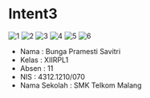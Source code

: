 # Intent3

![1](https://cloud.githubusercontent.com/assets/22070283/20045388/42868678-a4d3-11e6-9459-9d8670feb718.jpg)
![2](https://cloud.githubusercontent.com/assets/22070283/20045389/42b2d9f8-a4d3-11e6-8de8-b117e2f70e83.jpg)
![3](https://cloud.githubusercontent.com/assets/22070283/20045393/42f6b146-a4d3-11e6-85ca-695e98e9d33d.jpg)
![4](https://cloud.githubusercontent.com/assets/22070283/20045390/42d4bce4-a4d3-11e6-8f43-c896edfe1c3e.jpg)
![5](https://cloud.githubusercontent.com/assets/22070283/20045391/42e95992-a4d3-11e6-8eb5-6f29b6348718.jpg)
![6](https://cloud.githubusercontent.com/assets/22070283/20045392/42f61772-a4d3-11e6-8667-8d1765ffa774.jpg)

* Nama        : Bunga Pramesti Savitri
* Kelas       : XIIRPL1
* Absen       : 11
* NIS         : 4312.1210/070
* Nama Sekolah : SMK Telkom Malang
